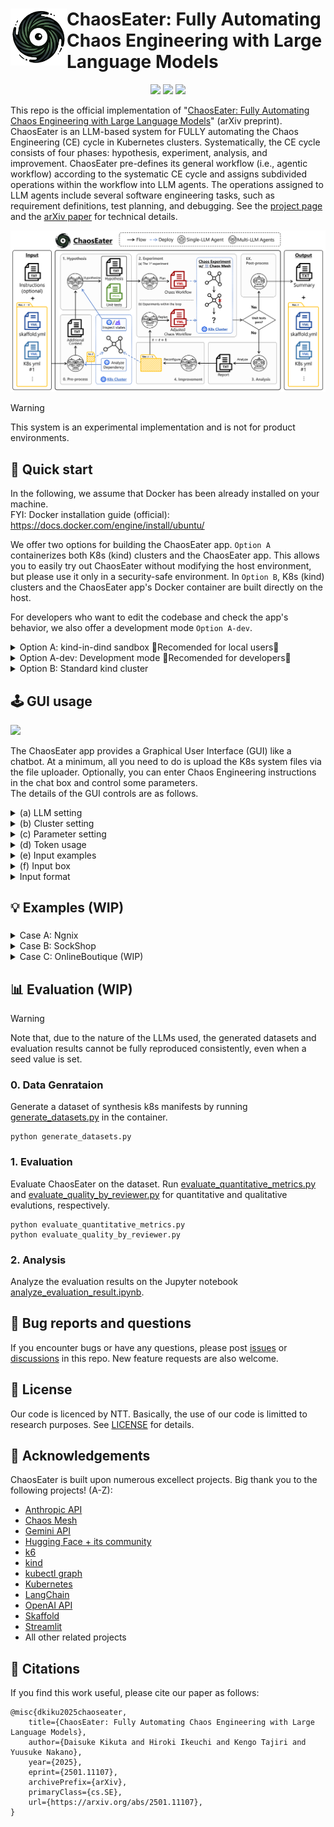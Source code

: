 # <img src="./docs/static/images/chaoseater_icon.png" align="left" width="90px"> ChaosEater: Fully Automating Chaos Engineering with Large Language Models 

<p align="center">
  <a href="https://ntt-dkiku.github.io/chaos-eater/" target="_blank"><img src="https://img.shields.io/badge/project-page-green"></a>
  <a href="https://arxiv.org/abs/2501.11107" target="_blank"><img src="https://img.shields.io/badge/arXiv-abs-red"></a>
  <a href="https://huggingface.co/spaces/oookiku/chaos-eater" target="_blank"><img src="https://img.shields.io/badge/🤗-demo-yellow"></a>
</p>

<p>
  This repo is the official implementation of "<a href="https://arxiv.org/abs/2501.11107" target="_blank">ChaosEater: Fully Automating Chaos Engineering with Large Language Models</a>" (arXiv preprint).
  ChaosEater is an LLM-based system for FULLY automating the Chaos Engineering (CE) cycle in Kubernetes clusters.
  Systematically, the CE cycle consists of four phases: hypothesis, experiment, analysis, and improvement.
  ChaosEater pre-defines its general workflow (i.e., agentic workflow) according to the systematic CE cycle and assigns subdivided operations within the workflow into LLM agents.
  The operations assigned to LLM agents include several software engineering tasks, such as requirement definitions, test planning, and debugging.
  See the <a href="https://ntt-dkiku.github.io/chaos-eater/" target="_blank">project page</a> and the <a href="https://arxiv.org/abs/2501.11107" target="_blank">arXiv paper</a> for technical details.
</p>

<img src="./docs/static/images/chaoseater_arch.png">

> [!WARNING]  
> This system is an experimental implementation and is not for product environments.

## 🚀 Quick start
In the following, we assume that Docker has been already installed on your machine.  
FYI: Docker installation guide (official): https://docs.docker.com/engine/install/ubuntu/

We offer two options for building the ChaosEater app.
```Option A``` containerizes both K8s (kind) clusters and the ChaosEater app. 
This allows you to easily try out ChaosEater without modifying the host environment, but please use it only in a security-safe environment.
In ```Option B```, K8s (kind) clusters and the ChaosEater app's Docker container are built directly on the host.

For developers who want to edit the codebase and check the app's behavior, we also offer a development mode ```Option A-dev```.

<details>
<summary>
  Option A: kind-in-dind sandbox 🌟Recomended for local users🌟
</summary>

Here, we describe how to containerize both K8s (kind) clusters and the ChaosEater app. 
If you want to check the app's behavior while modifying the codebase, try ```Opiton A-dev: Developement mode```.

> **⚠️WARNING**    
> This option uses privileged mode, so it should only be used on your local machine or a securely isolated cloud environment.

### 0. Clone this repository
Clone this repository and move there.
```
git clone https://github.com/ntt-dkiku/chaos-eater.git && cd chaos-eater 
```

### 1. Build the sanbox image
```
docker build -f docker/Dockerfile_sandbox -t chaos-eater/kind-in-dind-sandbox:0.1 .
```

### 2. Launch the container
```
docker run --rm \
           --name chaos-eater \
           --privileged \
           -d \
           -p <port>:<port> \
           -p 2333:2333 \
           chaos-eater/kind-in-dind-sandbox:0.1
docker exec -it chaos-eater bash -c "
    /usr/local/bin/entrypoint.sh -p <port> \
                                 --openai-key <your-openai-api-key> \
                                 --anthropic-key <your-anthropic-api-key> \
                                 --google-key <your-gemini-api-key>"
```

### 3. Access the ChaosEater WebGUI
Access ```localhost:<port>``` in your browser. Now, you can try the ChaosEater GUI in your browser!  
If you are working on a remote server, don't forget to set up port forwarding, e.g., ```ssh <remote-server-name> -L <port>:localhost:<port>```.
</details>


<details>
<summary>
  Option A-dev: Development mode 🌟Recomended for developers🌟
</summary>

In ```Option A```, the application codebase is copied to the Docker image when building it. Then, the application is launched based on the copied codebase when running the container.
In other words, the application codebase is fixed to its state at the time of the Docker image build.

On the other hand, you may want to modify the codebase interactively while verifying its behavior.
To achieve this, you should mount a Docker volume to your working directory on the host, and manually launch the Streamlit app within the ChaosEater's container running in dind. 
The following section describes the process step by step.

### 0. Clone this repository (same as ```Option A```)
Clone this repository and move there.
```
git clone https://github.com/ntt-dkiku/chaos-eater.git && cd chaos-eater 
```

### 1. Build the sandbox image (same as ```Option A```)
```
docker build -f docker/Dockerfile_sandbox -t chaos-eater/kind-in-dind-sandbox:0.1 .
```

### 2. Launch the dind container in development mode
```
docker run --rm \
           --name chaos-eater-dev \
           --privileged \
           -d \
           -p <port>:<port> \
           -p 2333:2333 \
           -v <path-to-this-repo>:/workspace \
           chaos-eater/kind-in-dind-sandbox:0.1
docker exec -it chaos-eater-dev bash -c "
    /usr/local/bin/entrypoint.sh --develop \
                                 --openai-key <your-openai-api-key> \
                                 --anthropic-key <your-anthropic-api-key> \
                                 --google-key <your-gemini-api-key>"
```

### 3. Enter the ChaosEater's container running in dind
Enter the dind container.
```
docker exec -it chaos-eater-dev bash
```
You are now within the dind container and should be able to find the ChaosEater's container.
Check it by the following command.
```
docker ps
```
The return should be like:
```
CONTAINER ID   IMAGE                         COMMAND                  CREATED      STATUS      PORTS                       NAMES
3a7044477faf   chaos-eater/chaos-eater:1.0   "bash -c 'redis-serv…"   2 days ago   Up 2 days                               chaos-eater
64b315ace43c   kindest/node:v1.30.0          "/usr/local/bin/entr…"   2 days ago   Up 2 days   127.0.0.1:41641->6443/tcp   chaos-eater-cluster-control-plane
```
If there are no problems, enter the ChaosEater's container.
```
docker exec -it chaos-eater bash
``` 

### 4. Launch the streamlit app manually
Within the ChaosEater's container, move to the mounted working directory.
```
cd /workspace
```
Launch the streamlit app by yourself.
```
streamlit run ChaosEater_demo.py --server.port <port> --server.fileWatcherType none
```
Now, you can modify the codebase interactively while verifying its behavior.
Every time you modify the codebase on the host, you need to stop the Streamlit app using ```Ctrl + C``` and relaunch it to apply the changes.
</details>


<details>
<summary>
  Option B: Standard kind cluster
</summary>

Here, we describe how to build K8s (kind) clusters and the ChaosEater app's Docker container on the host.
### 0. Clone this repository
Clone this repository and move there.
```
git clone https://github.com/ntt-dkiku/chaos-eater.git && cd chaos-eater 
```
### 1. Install environment
Install dependency tools in local using [create_environment.sh](./create_environment.sh). The installed tools include ```kubectl```, ```kind```, ```krew```, ```kubectl-graph```, ```skaffold```. Note that tools that are already installed in local will be skipped.
```
./create_environment.sh
```
### 2. Create a kind cluster and the ChaosEater container
Create a kind cluster and the ChaosEater container using [create_kind_cluster.sh](./create_kind_cluster.sh). You may change the cluster name and the port number of the ChaosEater app with the the ```-n,--name <your-favorite-name>``` and ```-p,--port <port>``` options, respectively.
```
./create_kind_cluster.sh -n chaos-eater-cluster -p <port>
```

### 3. Launch the ChoasEater app
You should now be able to find the ChaosEater container running on your machine.
Check it by the following command.
```
docker ps
```
The return should be like:
```
CONTAINER ID   IMAGE                         COMMAND                  CREATED      STATUS      PORTS                       NAMES
3a7044477faf   chaos-eater/chaos-eater:1.0   "bash -c 'redis-serv…"   2 days ago   Up 2 days                               chaos-eater
64b315ace43c   kindest/node:v1.30.0          "/usr/local/bin/entr…"   2 days ago   Up 2 days   127.0.0.1:41641->6443/tcp   chaos-eater-cluster-control-plane
```
If there are no problems, enter the ChaosEater's container.
```
docker exec -it chaos-eater bash
```
Within the continer, set each API key (```Anthropic```, ```Gemini```, and ```OpenAI``` are supported) and launch the streamlit app of ChaosEater with the appropriate port number.
```
export ANTHROPIC_API_KEY=<your anthropic api key>
export GOOGLE_API_KEY=<your gemini api key>
export OPENAI_API_KEY=<your openai api key>
```
```
streamlit run ChaosEater_demo.py --server.fileWatcherType none --server.port <port>
```

### 4. Access the ChaosEater WebGUI
Access ```localhost:<port>``` in your browser. Now, you can try the ChaosEater GUI in your browser!
If you are working on a remote server, don't forget to set up fort forwarding, e.g., ```ssh <remote-server> -L <port>:localhost:<port>```.  
</details>

## 🕹️ GUI usage
<img src="./docs/static/images/gui_preview.png">

The ChaosEater app provides a Graphical User Interface (GUI) like a chatbot.
At a minimum, all you need to do is upload the K8s system files via the file uploader.
Optionally, you can enter Chaos Engineering instructions in the chat box and control some parameters.  
The details of the GUI controls are as follows.  

<details>
<summary>
(a) LLM setting
</summary>

> **⚠️WARNING**  
> The current ChaosEater supports only GPT-4o (you can use Claude and Gemini, but they cannot complete CE cycles). We plan to add support for Claude and Gemini as soon as possible.

You may change the LLMs used by ChaosEater from the ```model``` dropdown button.
The currently supported LLMs are GPT-4o (```openai/gpt-4o-2024-08-06```, ```openai/gpt-4o-2024-05-13```), Claude (```claude-3-5-sonnet-20240620```), Gemini (```google/gemini-1.5-pro```). 
</details>

<details>
<summary>
(b) Cluster setting
</summary>

Currently available clusters are listed in the ```Cluster selection``` dropdown button.
When there are multiple kind clusters, you may change the working kind cluster from here.
While the GUI browser is open, the selected cluster will be occupied, and other users will not see the same cluster in the dropdown button.

If you check ```Clean the cluster before/after run```, all resources in the selected cluster, excect for ChaosEater's, will be removed before/after running every single CE cycle.

If you check ```New deployment```, the input K8s system will be deployed in the preprocessing phase. If it is already deployed, you may uncheck it to skip the deployment.

</details>

<details>
<summary>
(c) Parameter setting
</summary>

You can control the parameters of the LLM agents for ChaosEater.  
```Seed for LLMs``` sets the random seed for the LLMs (this is only effective when using OpenAI models that support seed setting, such as GPT-4o).  
```Temperature for LLMs``` sets the temperature of the LLMs.  
```Max. number of steady states``` sets the maximum number of steady states proposed during the hypothesis phase.  
```Max retries``` sets the maximum number of iterations for the verification loop and improvement loop. If the loop exceeds this limit, an assertion error will occur, immediately terminating the app at that point.

</details>

<details>
<summary>
(d) Token usage
</summary>

You can monitor token usage in real-time. The total cost is calculated based on the official pricing tables as of September 2024.  
</details>

<details>
<summary>
(e) Input examples
</summary>

We prepare three types of input examples.
When you press each button, the content of the K8s manifests to be input and the instructions will be displayed in a dialog.
Click the ```Try this one``` button for the example you wanna try, and a CE cycle will start for that input example.
</details>

<details>
<summary>
(f) Input box
</summary>

You can try your custom system by inputting its data to the input box.
First, input a zipped folder to the file uploader box following the input format instruction below (this step is mandatory). If you don't have any instructions for the CE cycle, click the ```Submit w/o instructions``` button, and a CE cycle will start for that input system. If you do, write your instructions in the chat box and click the send icon ```▶``` / ```Enter```. Then, a CE cycle that follows the instructions will start for that input system.
</details>

<details>
<summary>
Input format
</summary>

As input, ChaosEater currently supports only a zipped Skaffold project folder, which involves of a Skaffold configuration file and K8s manifests.
The Skaffold configuration file must be placed in the root directory of the folder.
The K8s manifests can be placed anywhere, but ensure that their relative paths are correctly specified in the ```manifests``` section of the Skaffold configuration file.
More specifically, please refer to our example folders: [nginx](./examples/nginx), [sock shop](./examples/sock-shop-2).
</details>

## 💡 Examples (WIP)

### 
<details>
<summary>
  Case A: Ngnix
</summary>

#### System description  
Nginx is a small-scale system that consists of two K8s manifests (i.e., two resources): pod.yaml and service.yaml. The former defines a Pod resource including a Nginx container, and the latter defines Service resource routing TCP traffic to the Pod.
You can find the manifests at [examples/nginx](./examples/nginx).

#### Problem setting 
To verify whether ChaosEater can improve the system when there are resiliency issues, we intentionally configure the resource with a non-resilient setting; we set the Pod's restartPolicy to Never in pod.yaml. With this configuration, once the Pod goes down, it will never restart, resulting in extended service outages. we validate whether ChaosEater correctly identifies and addresses this resiliency issue through a reasonable CE cycle.

#### Results  
Given the Nginx, ChaosEater defined "The Pod should be running at least 90% of the time during the check period" as one of the steady states during the hypothesis phase. It then generated a failure scenario for a cyberattack, where the Pod would go down after a network delay.
In the experiment phase, ChaosEater executed the chaos experiment to validate the steady states and successfully discovered that the Pod had not restarted after its failure.

In the analysis and improvement phases, ChaosEater analyzed the results and identified that the issue was caused by the restartPolicy being set to Never. It then replaced the Pod resource with a Depolyment resource with three replicas.

Finally, ChaosEater re-executed the chaos experiment on the reconfigured Nginx and confirmed that the hypothesis was satisfied.
The cost and time for this CE cycle were approximately 0.21 USD and 11 minutes, respectively.
</details>

<details>
<summary>
  Case B: SockShop
</summary>

#### System description  
SockShop is a practical and large-scale e-commerce system that consists of 29 manifests, which define the resources and databases for front-end pages, user information, order, payment, shipping, and so on. The number of replicas of all the Deployment resources is originally set to one. However, this setting could lead to downtime of the single replica when it goes down.
You can find the manifests at [examples/sock-shop-2](./examples/sock-shop-2).

#### Problem setting  
To narrow down this original resiliency issue to a single point, we increase the replicas for Deployment resources other than front-end-dep.yaml to two, while keeping a single replica for front-end-dep.yaml. This RELATIVELY reduces the redundancy/resiliency of the front-end resource. We validate whether ChaosEater correctly identifies and addresses this resiliency issue through a reasonable CE cycle.

#### Results  
Given the SockShop with adjusted replica counts, ChaosEater defined "front-end resources are always in the Ready state" as one of the steady states during the hypothesis phase. It then generated a failure scenario for a Black Friday sale, where the front-end resource would go down after an increase in CPU usage of the carts-db resource due to excessive access.
In the experiment phase, ChaosEater executed the chaos experiment to validate the steady states and successfully discovered the existence of downtime after the front-end resource failure.

In the analysis and improvement phases, ChaosEater analyzed the results and identified that the downtime was caused by the replica count of the front-end resource being set to 1. It then increased the replica count of the front-end resource to 2.

Finally, ChaosEater re-executed the chaos experiment on the reconfigured SockShop and confirmed that the hypothesis was satisfied.
The cost and time for this CE cycle were approximately 0.84 USD and 25 minutes, respectively.
</details>

<details>
<summary>
  Case C: OnlineBoutique (WIP)
</summary>

Comming soon!
</details>

## 📊 Evaluation (WIP)
> [!WARNING]  
> Note that, due to the nature of the LLMs used, the generated datasets and evaluation results cannot be fully reproduced consistently, even when a seed value is set.
### 0. Data Genrataion
Generate a dataset of synthesis k8s manifests by running [generate_datasets.py](./generate_datasets.py) in the container.
```
python generate_datasets.py
```
### 1. Evaluation
Evaluate ChaosEater on the dataset. Run [evaluate_quantitative_metrics.py](./evaluate_quantitative_metrics.py) and [evaluate_quality_by_reviewer.py](./evaluate_quality_by_reviewer.py) for quantitative and qualitative evalutions, respectively.
```
python evaluate_quantitative_metrics.py
python evaluate_quality_by_reviewer.py
```
### 2. Analysis
Analyze the evaluation results on the Jupyter notebook [analyze_evaluation_result.ipynb](./analyze_evaluation_result.ipynb).

## 🐞 Bug reports and questions
If you encounter bugs or have any questions, please post [issues](https://github.com/ntt-dkiku/chaos-eater/issues) or [discussions](https://github.com/ntt-dkiku/chaos-eater/discussions) in this repo. New feature requests are also welcome.

## 📄 License
Our code is licenced by NTT. Basically, the use of our code is limitted to research purposes. See [LICENSE](./LICENSE) for details.

## 🙌 Acknowledgements
ChaosEater is built upon numerous excellect projects. Big thank you to the following projects! (A-Z):
- [Anthropic API](https://www.anthropic.com/api)
- [Chaos Mesh](https://github.com/chaos-mesh/chaos-mesh)
- [Gemini API](https://ai.google.dev/)
- [Hugging Face + its community](https://huggingface.co/)
- [k6](https://github.com/grafana/k6)
- [kind](https://github.com/kubernetes-sigs/kind)
- [kubectl graph](https://github.com/steveteuber/kubectl-graph)
- [Kubernetes](https://github.com/kubernetes/kubernetes)
- [LangChain](https://github.com/langchain-ai/langchain)
- [OpenAI API](https://openai.com/index/openai-api/)
- [Skaffold](https://github.com/GoogleContainerTools/skaffold)
- [Streamlit](https://github.com/streamlit/streamlit)
- All other related projects

## 🤝 Citations
If you find this work useful, please cite our paper as follows:
```
@misc{dkiku2025chaoseater,
    title={ChaosEater: Fully Automating Chaos Engineering with Large Language Models}, 
    author={Daisuke Kikuta and Hiroki Ikeuchi and Kengo Tajiri and Yuusuke Nakano},
    year={2025},
    eprint={2501.11107},
    archivePrefix={arXiv},
    primaryClass={cs.SE},
    url={https://arxiv.org/abs/2501.11107}, 
}
```
